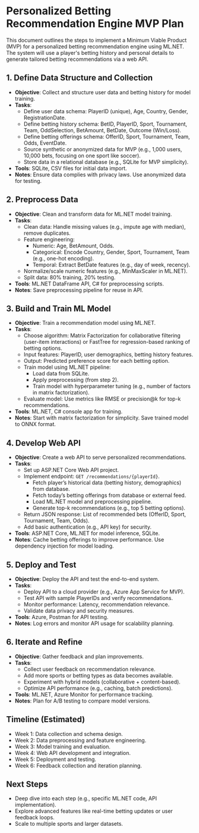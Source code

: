 # Personalized Betting Recommendation Engine MVP Plan

This document outlines the steps to implement a Minimum Viable Product (MVP) for a personalized betting recommendation engine using ML.NET. The system will use a player's betting history and personal details to generate tailored betting recommendations via a web API.

## 1. Define Data Structure and Collection
- **Objective**: Collect and structure user data and betting history for model training.
- **Tasks**:
  - Define user data schema: PlayerID (unique), Age, Country, Gender, RegistrationDate.
  - Define betting history schema: BetID, PlayerID, Sport, Tournament, Team, OddSelection, BetAmount, BetDate, Outcome (Win/Loss).
  - Define betting offerings schema: OfferID, Sport, Tournament, Team, Odds, EventDate.
  - Source synthetic or anonymized data for MVP (e.g., 1,000 users, 10,000 bets, focusing on one sport like soccer).
  - Store data in a relational database (e.g., SQLite for MVP simplicity).
- **Tools**: SQLite, CSV files for initial data import.
- **Notes**: Ensure data complies with privacy laws. Use anonymized data for testing.

## 2. Preprocess Data
- **Objective**: Clean and transform data for ML.NET model training.
- **Tasks**:
  - Clean data: Handle missing values (e.g., impute age with median), remove duplicates.
  - Feature engineering:
    - Numeric: Age, BetAmount, Odds.
    - Categorical: Encode Country, Gender, Sport, Tournament, Team (e.g., one-hot encoding).
    - Temporal: Extract BetDate features (e.g., day of week, recency).
  - Normalize/scale numeric features (e.g., MinMaxScaler in ML.NET).
  - Split data: 80% training, 20% testing.
- **Tools**: ML.NET DataFrame API, C# for preprocessing scripts.
- **Notes**: Save preprocessing pipeline for reuse in API.

## 3. Build and Train ML Model
- **Objective**: Train a recommendation model using ML.NET.
- **Tasks**:
  - Choose algorithm: Matrix Factorization for collaborative filtering (user-item interactions) or FastTree for regression-based ranking of betting options.
  - Input features: PlayerID, user demographics, betting history features.
  - Output: Predicted preference score for each betting option.
  - Train model using ML.NET pipeline:
    - Load data from SQLite.
    - Apply preprocessing (from step 2).
    - Train model with hyperparameter tuning (e.g., number of factors in matrix factorization).
  - Evaluate model: Use metrics like RMSE or precision@k for top-k recommendations.
- **Tools**: ML.NET, C# console app for training.
- **Notes**: Start with matrix factorization for simplicity. Save trained model to ONNX format.

## 4. Develop Web API
- **Objective**: Create a web API to serve personalized recommendations.
- **Tasks**:
  - Set up ASP.NET Core Web API project.
  - Implement endpoint: `GET /recommendations/{playerId}`.
    - Fetch player’s historical data (betting history, demographics) from database.
    - Fetch today’s betting offerings from database or external feed.
    - Load ML.NET model and preprocessing pipeline.
    - Generate top-k recommendations (e.g., top 5 betting options).
  - Return JSON response: List of recommended bets (OfferID, Sport, Tournament, Team, Odds).
  - Add basic authentication (e.g., API key) for security.
- **Tools**: ASP.NET Core, ML.NET for model inference, SQLite.
- **Notes**: Cache betting offerings to improve performance. Use dependency injection for model loading.

## 5. Deploy and Test
- **Objective**: Deploy the API and test the end-to-end system.
- **Tasks**:
  - Deploy API to a cloud provider (e.g., Azure App Service for MVP).
  - Test API with sample PlayerIDs and verify recommendations.
  - Monitor performance: Latency, recommendation relevance.
  - Validate data privacy and security measures.
- **Tools**: Azure, Postman for API testing.
- **Notes**: Log errors and monitor API usage for scalability planning.

## 6. Iterate and Refine
- **Objective**: Gather feedback and plan improvements.
- **Tasks**:
  - Collect user feedback on recommendation relevance.
  - Add more sports or betting types as data becomes available.
  - Experiment with hybrid models (collaborative + content-based).
  - Optimize API performance (e.g., caching, batch predictions).
- **Tools**: ML.NET, Azure Monitor for performance tracking.
- **Notes**: Plan for A/B testing to compare model versions.

## Timeline (Estimated)
- Week 1: Data collection and schema design.
- Week 2: Data preprocessing and feature engineering.
- Week 3: Model training and evaluation.
- Week 4: Web API development and integration.
- Week 5: Deployment and testing.
- Week 6: Feedback collection and iteration planning.

## Next Steps
- Deep dive into each step (e.g., specific ML.NET code, API implementation).
- Explore advanced features like real-time betting updates or user feedback loops.
- Scale to multiple sports and larger datasets.